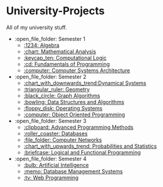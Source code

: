 # University-Projects

All of my university stuff.

<ul>
    <li>:open_file_folder: Semester 1
        <ul>
            <li>
                <a href="https://github.com/George-S-afk/Uni/tree/main/Semester%201/Algebra">
                    :1234: Algebra
                </a>
            </li>
            <li>
                <a href="https://github.com/George-S-afk/Uni/tree/main/Semester%201/Mathematical%20Analysis">
                    :chart: Mathematical Analysis
                </a>
            </li>
            <li>
                <a href="https://github.com/George-S-afk/Uni/tree/main/Semester%201/Computational%20Logic">
                    :keycap_ten: Computational Logic
                </a>
            </li>
            <li>
                <a href="https://github.com/George-S-afk/Uni/tree/main/Semester%201/Fundamentals%20of%20Programming">
                    :cd: Fundamentals of Programming
                </a>
            </li>
            <li>
                <a href="https://github.com/George-S-afk/Uni/tree/main/Semester%201/Computer%20Systems%20Architecture">
                    :computer: Computer Systems Architecture
                </a>
            </li>
        </ul>
    </li>
    <li>:open_file_folder: Semester 2
        <ul>
            <li>
                <a href="https://github.com/George-S-afk/Uni/tree/main/Semester%202/Dynamical%20Systems">
                    :chart_with_downwards_trend:Dynamical Systems
                </a>
            </li>
            <li>
                <a href="https://github.com/George-S-afk/Uni/tree/main/Semester%202/Geometry">
                    :triangular_ruler: Geometry
                </a>
            </li>
            <li>
                <a href="https://github.com/George-S-afk/Uni/tree/main/Semester%202/Graph%20Algorithms">
                    :black_circle: Graph Algorithms
                </a>
            </li>
            <li>
                <a href="https://github.com/George-S-afk/Uni/tree/main/Semester%202/Data%20Structures%20and%20Algorithms">
                    :bowling: Data Structures and Algorithms
                </a>
            </li>
            <li>
                <a href="https://github.com/George-S-afk/Uni/tree/main/Semester%202/Operating%20Systems">
                    :floppy_disk: Operating Systems
                </a>
            </li>
            <li>
                <a href="https://github.com/flaviu2001/Uni/tree/main/Semester%202/Object%20Oriented%20Programming">
                    :computer: Object Oriented Programming
                </a>
            </li>
        </ul>
    </li>
    <li>:open_file_folder: Semester 3
        <ul>
            <li>
                <a href="https://github.com/George-S-afk/Uni/tree/main/Semester%203/Advanced%20Programming%20Methods">
                    :clipboard: Advanced Programming Methods
                </a>
            </li>
            <li>
                <a href="https://github.com/George-S-afk/Uni/tree/main/Semester%203/Databases">
                    :roller_coaster: Databases
                </a>
            </li>
            <li>
                <a href="https://github.com/George-S-afk/Uni/tree/main/Semester%203/Computer%20Networks">
                    :file_folder: Computer Networks
                </a>
            </li>
            <li>
                <a href="https://github.com/George-S-afk/Uni/tree/main/Semester%203/Probabilities%20and%20Statistics">
                    :chart_with_upwards_trend: Probabilities and Statistics
                </a>
            </li>
            <li>
                <a href="https://github.com/George-S-afk/Uni/tree/main/Semester%203/Logical%20and%20Functional%20Programming">
                    :briefcase: Logical and Functional Programming
                </a>
            </li>
        </ul>
    </li>
    <li>:open_file_folder: Semester 4
        <ul>
            <li>
                <a href="https://github.com/George-S-afk/Uni/tree/main/Semester%204/Artificial%20Intelligence">
                    :bulb: Artificial Intelligence
                </a>
            </li>
            <li>
                <a href="https://github.com/George-S-afk/Uni/tree/main/Semester%204/Database%20Management%20Systems">
                    :memo: Database Management Systems
                </a>
            </li>
            <li>
                <a href="https://github.com/George-S-afk/Uni/tree/main/Semester%204/Web%20Programming">
                    :tv: Web Programming
                </a>
            </li>
        </ul>
    </li>
   
